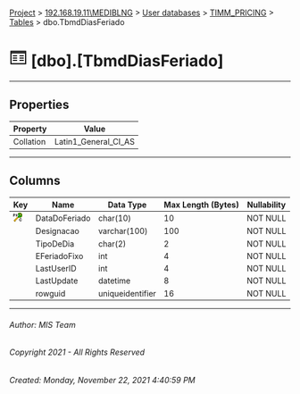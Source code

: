 #### 

[Project](../../../../index.md) > [192.168.19.11\\MEDIBLNG](../../../index.md) > [User databases](../../index.md) > [TIMM_PRICING](../index.md) > [Tables](Tables.md) > dbo.TbmdDiasFeriado

# ![Tables](../../../../Images/Table32.png) [dbo].[TbmdDiasFeriado]

---

## <a name="#properties"></a>Properties

| Property | Value |
|---|---|
| Collation | Latin1_General_CI_AS |


---

## <a name="#columns"></a>Columns

| Key | Name | Data Type | Max Length (Bytes) | Nullability |
|---|---|---|---|---|
| [![Cluster Primary Key PK_TbmdDiasFeriado: DataDoFeriado](../../../../Images/pkcluster.png)](#indexes) | DataDoFeriado | char(10) | 10 | NOT NULL |
|  | Designacao | varchar(100) | 100 | NOT NULL |
|  | TipoDeDia | char(2) | 2 | NOT NULL |
|  | EFeriadoFixo | int | 4 | NOT NULL |
|  | LastUserID | int | 4 | NOT NULL |
|  | LastUpdate | datetime | 8 | NOT NULL |
|  | rowguid | uniqueidentifier | 16 | NOT NULL |


---

###### Author:  MIS Team

###### Copyright 2021 - All Rights Reserved

###### Created: Monday, November 22, 2021 4:40:59 PM

